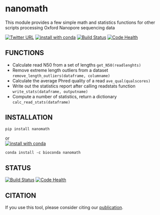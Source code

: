 # nanomath
This module provides a few simple math and statistics functions for other scripts processing Oxford Nanopore sequencing data

[![Twitter URL](https://img.shields.io/twitter/url/https/twitter.com/wouter_decoster.svg?style=social&label=Follow%20%40wouter_decoster)](https://twitter.com/wouter_decoster)
[![install with conda](https://anaconda.org/bioconda/nanomath/badges/installer/conda.svg)](https://anaconda.org/bioconda/nanomath)
[![Build Status](https://travis-ci.org/wdecoster/nanomath.svg?branch=master)](https://travis-ci.org/wdecoster/nanomath)
[![Code Health](https://landscape.io/github/wdecoster/nanomath/master/landscape.svg?style=flat)](https://landscape.io/github/wdecoster/nanomath/master)


## FUNCTIONS
* Calculate read N50 from a set of lengths `get_N50(readlenghts)`  
* Remove extreme length outliers from a dataset `remove_length_outliers(dataframe, columname)`  
* Calculate the average Phred quality of a read `ave_qual(qualscores)`  
* Write out the statistics report after calling readstats function `write_stats(dataframe, outputname)`  
* Compute a number of statistics, return a dictionary `calc_read_stats(dataframe)`  


## INSTALLATION
```bash
pip install nanomath
```
or  
[![install with conda](https://anaconda.org/bioconda/nanomath/badges/installer/conda.svg)](https://anaconda.org/bioconda/nanomath)
```
conda install -c bioconda nanomath
```

## STATUS
[![Build Status](https://travis-ci.org/wdecoster/nanomath.svg?branch=master)](https://travis-ci.org/wdecoster/nanomath)
[![Code Health](https://landscape.io/github/wdecoster/nanomath/master/landscape.svg?style=flat)](https://landscape.io/github/wdecoster/nanomath/master)

## CITATION
If you use this tool, please consider citing our [publication](https://academic.oup.com/bioinformatics/advance-article/doi/10.1093/bioinformatics/bty149/4934939).
